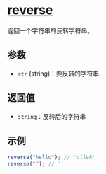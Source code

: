 # [reverse](../../../src/string/reverse.ts)

返回一个字符串的反转字符串。

## 参数

- `str` (string)：要反转的字符串

## 返回值

- `string`：反转后的字符串

## 示例

```js
reverse("hello"); // 'olleh'
reverse(""); // ''
```
